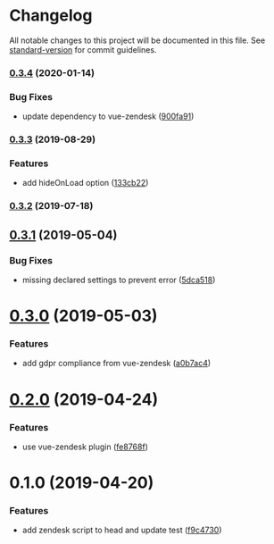 # Changelog

All notable changes to this project will be documented in this file. See [standard-version](https://github.com/conventional-changelog/standard-version) for commit guidelines.

### [0.3.4](https://github.com/dansmaculotte/nuxt-zendesk/compare/v0.3.3...v0.3.4) (2020-01-14)


### Bug Fixes

* update dependency to vue-zendesk ([900fa91](https://github.com/dansmaculotte/nuxt-zendesk/commit/900fa9192de6f3bed000debf0a5b1f3a3842e7bb))

### [0.3.3](https://github.com/dansmaculotte/nuxt-zendesk/compare/v0.3.2...v0.3.3) (2019-08-29)


### Features

* add hideOnLoad option ([133cb22](https://github.com/dansmaculotte/nuxt-zendesk/commit/133cb22))

### [0.3.2](https://github.com/dansmaculotte/nuxt-zendesk/compare/v0.3.1...v0.3.2) (2019-07-18)



## [0.3.1](https://github.com/dansmaculotte/nuxt-zendesk/compare/v0.3.0...v0.3.1) (2019-05-04)


### Bug Fixes

* missing declared settings to prevent error ([5dca518](https://github.com/dansmaculotte/nuxt-zendesk/commit/5dca518))



# [0.3.0](https://github.com/dansmaculotte/nuxt-zendesk/compare/v0.2.0...v0.3.0) (2019-05-03)


### Features

* add gdpr compliance from vue-zendesk ([a0b7ac4](https://github.com/dansmaculotte/nuxt-zendesk/commit/a0b7ac4))



# [0.2.0](https://github.com/dansmaculotte/nuxt-zendesk/compare/v0.1.0...v0.2.0) (2019-04-24)


### Features

* use vue-zendesk plugin ([fe8768f](https://github.com/dansmaculotte/nuxt-zendesk/commit/fe8768f))



# 0.1.0 (2019-04-20)


### Features

* add zendesk script to head and update test ([f9c4730](https://github.com/dansmaculotte/nuxt-zendesk/commit/f9c4730))
